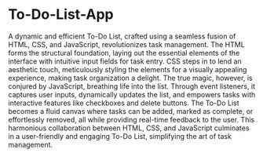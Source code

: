 # To-Do-List-App

A dynamic and efficient To-Do List, crafted using a seamless fusion of HTML, CSS, and JavaScript, revolutionizes task management. The HTML forms the structural foundation, laying out the essential elements of the interface with intuitive input fields for task entry. CSS steps in to lend an aesthetic touch, meticulously styling the elements for a visually appealing experience, making task organization a delight. The true magic, however, is conjured by JavaScript, breathing life into the list. Through event listeners, it captures user inputs, dynamically updates the list, and empowers tasks with interactive features like checkboxes and delete buttons. The To-Do List becomes a fluid canvas where tasks can be added, marked as complete, or effortlessly removed, all while providing real-time feedback to the user. This harmonious collaboration between HTML, CSS, and JavaScript culminates in a user-friendly and engaging To-Do List, simplifying the art of task management.
